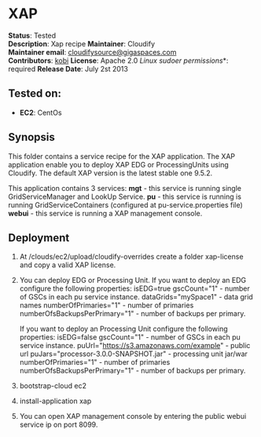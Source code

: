 # XAP

**Status**: Tested  
**Description**: Xap recipe
**Maintainer**:       Cloudify  
**Maintainer email**: cloudifysource@gigaspaces.com  
**Contributors**:    [kobi](https://github.com/kobikis)
**License**:      Apache 2.0
**Linux* sudoer permissions**:	required
**Release Date**: July 2st 2013


Tested on:
--------

* <strong>EC2</strong>: CentOs

Synopsis
--------

This folder contains a service recipe for the XAP application.
The XAP application enable you to deploy XAP EDG or ProcessingUnits using Cloudify.
The default XAP version is the latest stable one 9.5.2.

This application contains 3 services:
<strong>mgt</strong> - this service is running single GridServiceManager and LookUp Service.
<strong>pu</strong> - this service is running is running GridServiceContainers (configured at pu-service.properties file)
<strong>webui</strong> - this service is running a XAP management console.


Deployment
----------

 1. At <Cloudify Home>/clouds/ec2/upload/cloudify-overrides create a folder xap-license and copy a valid XAP license.
 2. You can deploy EDG or Processing Unit.
    If you want to deploy an EDG configure the following properties:
        isEDG=true
        gscCount="1"   -  number of GSCs in each pu service instance.
        dataGrids="mySpace1"  - data grid names
        numberOfPrimaries="1" - number of primaries
        numberOfsBackupsPerPrimary="1" - number of backups per primary.

    If you want to deploy an Processing Unit  configure the following properties:
        isEDG=false
        gscCount="1"   -  number of GSCs in each pu service instance.
        puUrl="https://s3.amazonaws.com/example" - public url
        puJars="processor-3.0.0-SNAPSHOT.jar" - processing unit jar/war
        numberOfPrimaries="1" - number of primaries
        numberOfsBackupsPerPrimary="1" - number of backups per primary.
 3. bootstrap-cloud ec2
 4. install-application xap
 5. You can open XAP management console by entering the public webui service ip on port 8099.



